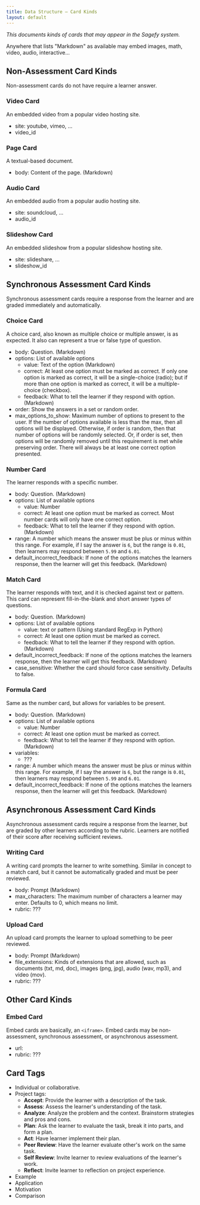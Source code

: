 ```yaml
---
title: Data Structure – Card Kinds
layout: default
---
```


_This documents kinds of cards that may appear in the Sagefy system._

Anywhere that lists "Markdown" as available may embed images, math, video, audio, interactive...

Non-Assessment Card Kinds
-------------------------

Non-assessment cards do not have require a learner answer.

### Video Card

An embedded video from a popular video hosting site.

- site: youtube, vimeo, ...
- video_id

### Page Card

A textual-based document.

- body: Content of the page. (Markdown)

### Audio Card

An embedded audio from a popular audio hosting site.

- site: soundcloud, ...
- audio_id

### Slideshow Card

An embedded slideshow from a popular slideshow hosting site.

- site: slideshare, ...
- slideshow_id

Synchronous Assessment Card Kinds
---------------------------------

Synchronous assessment cards require a response from the learner and are graded immediately and automatically.

### Choice Card

A choice card, also known as multiple choice or multiple answer, is as expected. It also can represent a true or false type of question.

- body: Question. (Markdown)
- options: List of available options
    - value: Text of the option (Markdown)
    - correct: At least one option must be marked as correct. If only one option is marked as correct, it will be a single-choice (radio); but if more than one option is marked as correct, it will be a multiple-choice (checkbox).
    - feedback: What to tell the learner if they respond with option. (Markdown)
- order: Show the answers in a set or random order.
- max_options_to_show: Maximum number of options to present to the user. If the number of options available is less than the max, then all options will be displayed. Otherwise, if order is random, then that number of options will be randomly selected. Or, if order is set, then options will be randomly removed until this requirement is met while preserving order. There will always be at least one correct option presented.

### Number Card

The learner responds with a specific number.

- body: Question. (Markdown)
- options: List of available options
    - value: Number
    - correct: At least one option must be marked as correct. Most number cards will only have one correct option.
    - feedback: What to tell the learner if they respond with option. (Markdown)
- range: A number which means the answer must be plus or minus within this range. For example, if I say the answer is `6`, but the range is `0.01`, then learners may respond between `5.99` and `6.01`.
- default_incorrect_feedback: If none of the options matches the learners response, then the learner will get this feedback. (Markdown)

### Match Card

The learner responds with text, and it is checked against text or pattern. This card can represent fill-in-the-blank and short answer types of questions.

- body: Question. (Markdown)
- options: List of available options
    - value: text or pattern (Using standard RegExp in Python)
    - correct: At least one option must be marked as correct.
    - feedback: What to tell the learner if they respond with option. (Markdown)
- default_incorrect_feedback: If none of the options matches the learners response, then the learner will get this feedback. (Markdown)
- case_sensitive: Whether the card should force case sensitivity. Defaults to false.

### Formula Card

Same as the number card, but allows for variables to be present.

- body: Question. (Markdown)
- options: List of available options
    - value: Number
    - correct: At least one option must be marked as correct.
    - feedback: What to tell the learner if they respond with option. (Markdown)
- variables:
    - ???
- range: A number which means the answer must be plus or minus within this range. For example, if I say the answer is `6`, but the range is `0.01`, then learners may respond between `5.99` and `6.01`.
- default_incorrect_feedback: If none of the options matches the learners response, then the learner will get this feedback. (Markdown)

Asynchronous Assessment Card Kinds
----------------------------------

Asynchronous assessment cards require a response from the learner, but are graded by other learners according to the rubric. Learners are notified of their score after receiving sufficient reviews.

### Writing Card

A writing card prompts the learner to write something. Similar in concept to a match card, but it cannot be automatically graded and must be peer reviewed.

- body: Prompt (Markdown)
- max_characters: The maximum number of characters a learner may enter. Defaults to 0, which means no limit.
- rubric: ???

### Upload Card

An upload card prompts the learner to upload something to be peer reviewed.

- body: Prompt (Markdown)
- file_extensions: Kinds of extensions that are allowed, such as documents (txt, md, doc), images (png, jpg), audio (wav, mp3), and video (mov).
- rubric: ???

Other Card Kinds
----------------

### Embed Card

Embed cards are basically, an `<iframe>`. Embed cards may be non-assessment, synchronous assessment, or asynchronous assessment.

- url:
- rubric: ???

Card Tags
---------

- Individual or collaborative.
- Project tags:
    - **Accept**: Provide the learner with a description of the task.
    - **Assess**: Assess the learner's understanding of the task.
    - **Analyze**: Analyze the problem and the context. Brainstorm strategies and pros and cons.
    - **Plan**: Ask the learner to evaluate the task, break it into parts, and form a plan.
    - **Act**: Have learner implement their plan.
    - **Peer Review**: Have the learner evaluate other's work on the same task.
    - **Self Review**: Invite learner to review evaluations of the learner's work.
    - **Reflect**: Invite learner to reflection on project experience.
- Example
- Application
- Motivation
- Comparison
